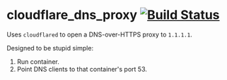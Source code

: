 # cloudflare_dns_proxy [![Build Status](https://drone.jonnrb.com/api/badges/jon/network_containers/status.svg?branch=master)](https://drone.jonnrb.com/jon/network_containers)

Uses `cloudflared` to open a DNS-over-HTTPS proxy to `1.1.1.1`.

Designed to be stupid simple:
 1. Run container.
 2. Point DNS clients to that container's port 53.
